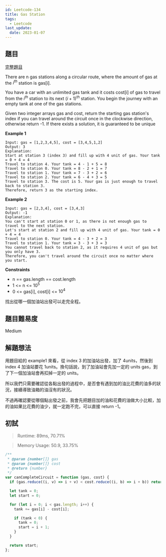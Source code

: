 ```yaml
---
id: Leetcode-134
title: Gas Station
tags:
  - Leetcode
last_update:
  date: 2023-01-07
---
```


## 題目

[完整題目](https://leetcode.com/problems/gas-station/description/)

There are n gas stations along a circular route, where the amount of gas at the $i^{th}$ station is gas[i].

You have a car with an unlimited gas tank and it costs cost[i] of gas to travel from the $i^{th}$ station to its next $(i + 1)^{th}$ station. You begin the journey with an empty tank at one of the gas stations.

Given two integer arrays gas and cost, return the starting gas station's index if you can travel around the circuit once in the clockwise direction, otherwise return -1. If there exists a solution, it is guaranteed to be unique

**Example 1**

```
Input: gas = [1,2,3,4,5], cost = [3,4,5,1,2]
Output: 3
Explanation:
Start at station 3 (index 3) and fill up with 4 unit of gas. Your tank = 0 + 4 = 4
Travel to station 4. Your tank = 4 - 1 + 5 = 8
Travel to station 0. Your tank = 8 - 2 + 1 = 7
Travel to station 1. Your tank = 7 - 3 + 2 = 6
Travel to station 2. Your tank = 6 - 4 + 3 = 5
Travel to station 3. The cost is 5. Your gas is just enough to travel back to station 3.
Therefore, return 3 as the starting index.
```

**Example 2**

```
Input: gas = [2,3,4], cost = [3,4,3]
Output: -1
Explanation:
You can't start at station 0 or 1, as there is not enough gas to travel to the next station.
Let's start at station 2 and fill up with 4 unit of gas. Your tank = 0 + 4 = 4
Travel to station 0. Your tank = 4 - 3 + 2 = 3
Travel to station 1. Your tank = 3 - 3 + 3 = 3
You cannot travel back to station 2, as it requires 4 unit of gas but you only have 3.
Therefore, you can't travel around the circuit once no matter where you start.
```

**Constraints**

- n == gas.length == cost.length
- 1 <= n <= $10^5$
- 0 <= gas[i], cost[i] <= $10^4$

找出從哪一個加油站出發可以走完全程。

## 題目難易度

Medium

## 解題想法

用題目給的 example1 來看，從 index 3 的加油站出發，加了 4units，然後到 index 4 加油站要花 1units。換句話說，到了加油站會先加一定的 units gas，到了下一個加油站會再扣掉一定的 units。

所以我們只需要確認從各點出發的過程中，是否會有遇到加的油比花費的油多的狀況，接續導致油箱的油沒有的狀況。

不過再確認要從哪個點出發之前，我會先把題目加的油和花費的油做大小比較，加的油如果比花費的油少，就一定跑不完，可以直接 return -1。

## 初試

> Runtime: 89ms, 70.71%

> Memory Usage: 50.9, 33.75%

```javascript
/**
 * @param {number[]} gas
 * @param {number[]} cost
 * @return {number}
 */
var canCompleteCircuit = function (gas, cost) {
  if (gas.reduce((i, v) => i + v) < cost.reduce((i, b) => i + b)) return -1;

  let tank = 0;
  let start = 0;

  for (let i = 0; i < gas.length; i++) {
    tank += gas[i] - cost[i];

    if (tank < 0) {
      tank = 0;
      start = i + 1;
    }
  }

  return start;
};
```
